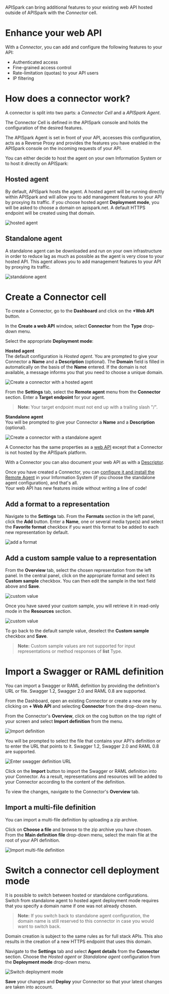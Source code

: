 
APISpark can bring additional features to your existing web API hosted outside of APISpark with the *Connector* cell.

# Enhance your web API

With a *Connector*, you can add and configure the following features to your API:

* Authenticated access  
* Fine-grained access control  
* Rate-limitation (quotas) to your API users  
* IP filtering

# How does a connector work?

A connector is split into two parts: a *Connector Cell* and a *APISpark Agent*.

The Connector Cell is defined in the APISpark console and holds the configuration of the desired features.

The APISpark Agent is set in front of your API, accesses this configuration, acts as a Reverse Proxy and provides the features you have enabled in the APISpark console on the incoming requests of your API.

You can either decide to host the agent on your own Information System or to host it directly on APISpark:

## Hosted agent
By default, APISpark hosts the agent. A hosted agent will be running directly within APISpark and will allow you to add management features to your API by proxying its traffic. if you choose hosted agent **Deployment mode**, you will be asked to choose a domain on apispark.net. A default HTTPS endpoint will be created using that domain.

![hosted agent](images/hosted-agent-diagram.jpg "hosted agent")

## Standalone agent
A standalone agent can be downloaded and run on your own infrastructure in order to reduce lag as much as possible as the agent is very close to your hosted API. This agent allows you to add management features to your API by proxying its traffic.

![standalone agent](images/standalone-agent-diagram.jpg "standalone agent")

# Create a Connector cell

To create a Connector, go to the **Dashboard** and click on the **+Web API** button.

In the **Create a web API** window, select **Connector** from the **Type** drop-down menu.

Select the appropriate **Deployment mode**:

**Hosted agent**  
The default configuration is *Hosted agent*.
You are prompted to give your Connector a **Name** and a **Description** (optional). The **Domain** field is filled in automatically on the basis of the **Name** entered. If the domain is not available, a message informs you that you need to choose a unique domain.

![Create a connector with a hosted agent](images/create-connector.jpg "Create a connector with a hosted agent")

From the **Settings** tab, select the **Remote agent** menu from the **Connector** section. Enter a **Target endpoint** for your agent.

>**Note:** Your target endpoint must not end up with a trailing slash "/".

**Standalone agent**  
You will be prompted to give your Connector a **Name** and a **Description** (optional).

![Create a connector with a standalone agent](images/create-standalone-agent-connector.jpg "Create a connector with a standalone agent")


A Connector has the same properties as a [web API](/technical-resources/apispark/guide/create/overview "Web API") except that a Connector is not hosted by the APISpark platform.

With a Connector you can also document your web API as with a [Descriptor](/technical-resources/apispark/guide/document/overview "Descriptor").

Once you have created a Connector, you can [configure it and install the Remote Agent](/technical-resources/apispark/guide/manage/remote-agent "Remote Agent") in your Information System (if you choose the standalone agent configuration), and that's all.  
 Your web API has new features inside without writing a line of code!

## Add a format to a representation

 Navigate to the **Settings** tab. From the **Formats** section in the left panel, click the **Add** button. Enter a **Name**, one or several media type(s) and select the **Favorite format** checkbox if you want this format to be added to each new representation by default.

 ![add a format](images/connector-format.jpg "add a format")

## Add a custom sample value to a representation

From the **Overview** tab, select the chosen representation from the left panel. In the central panel, click on the appropriate format and select its **Custom sample** checkbox. You can then edit the sample in the text field above and **Save**.

![custom value](images/custom-sample-connector.jpg "custom value")

Once you have saved your custom sample, you will retrieve it in read-only mode in the **Resources** section.

![custom value](images/custom-sample-connector-resource.jpg "custom value")

To go back to the default sample value, deselect the **Custom sample** checkbox and **Save**.

>**Note:** Custom sample values are not supported for input representations or method responses of **list** Type.

# Import a Swagger or RAML definition

You can import a Swagger or RAML definition by providing the definition's URL or file. Swagger 1.2, Swagger 2.0 and RAML 0.8 are supported.

From the Dashboard, open an existing Connector or create a new one by clicking on **+ Web API** and selecting **Connector** from the drop-down menu.

From the Connector's **Overview**, click on the cog button on the top right of your screen and select **Import definition** from the menu.

![Import definition](images/swagger-import-definition.jpg "Import definition")

You will be prompted to select the file that contains your API's definition or to enter the URL that points to it. Swagger 1.2, Swagger 2.0 and RAML 0.8 are supported.

![Enter swagger definition URL](images/swagger-import.jpg "Enter swagger definition URL")

Click on the **Import** button to import the Swagger or RAML definition into your Connector. As a result, representations and resources will be added to your Connector according to the content of the definition.

To view the changes, navigate to the Connector's **Overview** tab.

## Import a multi-file definition

You can import a multi-file definition by uploading a zip archive.

Click on **Choose a file** and browse to the zip archive you have chosen.  
From the **Main definition file** drop-down menu, select the  main file at the root of your API definition.

![Import multi-file definition](images/multi-file-definition.jpg "Import multi-file definition")

# Switch a connector cell deployment mode

It is possible to switch between hosted or standalone configurations.  
Switch from standalone agent to hosted agent deployment mode requires that you specify a domain name if one was not already chosen.
>**Note:**  If you switch back to standalone agent configuration, the domain name is still reserved to this connector in case you would want to switch back.

Domain creation is subject to the same rules as for full stack APIs. This also results in the creation of a new HTTPS endpoint that uses this domain.

Navigate to the **Settings** tab and select **Agent details** from the **Connector** section. Choose the *Hosted agent* or *Standalone agent* configuration from the **Deployment mode** drop-down menu.

![Switch deployment mode](images/switch-deployment-mode.jpg "Switch deployment mode")

**Save** your changes and **Deploy** your Connector so that your latest changes are taken into account.
